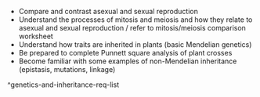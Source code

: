 - Compare and contrast asexual and sexual reproduction
- Understand the processes of mitosis and meiosis and how they relate to asexual and sexual reproduction / refer to mitosis/meiosis comparison worksheet
- Understand how traits are inherited in plants (basic Mendelian genetics)
- Be prepared to complete Punnett square analysis of plant crosses
- Become familiar with some examples of non-Mendelian inheritance (epistasis, mutations, linkage)

^genetics-and-inheritance-req-list